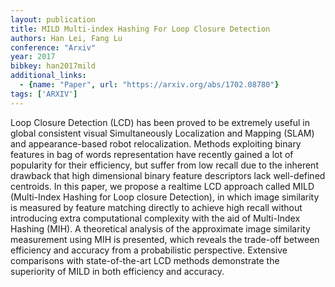 ```yaml
---
layout: publication
title: MILD Multi-index Hashing For Loop Closure Detection
authors: Han Lei, Fang Lu
conference: "Arxiv"
year: 2017
bibkey: han2017mild
additional_links:
  - {name: "Paper", url: "https://arxiv.org/abs/1702.08780"}
tags: ['ARXIV']
---
```

Loop Closure Detection (LCD) has been proved to be extremely useful in global consistent visual Simultaneously Localization and Mapping (SLAM) and appearance-based robot relocalization. Methods exploiting binary features in bag of words representation have recently gained a lot of popularity for their efficiency, but suffer from low recall due to the inherent drawback that high dimensional binary feature descriptors lack well-defined centroids. In this paper, we propose a realtime LCD approach called MILD (Multi-Index Hashing for Loop closure Detection), in which image similarity is measured by feature matching directly to achieve high recall without introducing extra computational complexity with the aid of Multi-Index Hashing (MIH). A theoretical analysis of the approximate image similarity measurement using MIH is presented, which reveals the trade-off between efficiency and accuracy from a probabilistic perspective. Extensive comparisons with state-of-the-art LCD methods demonstrate the superiority of MILD in both efficiency and accuracy.
